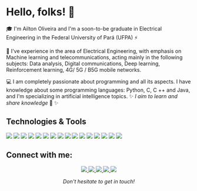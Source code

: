 # Hello, folks! 👋

:mortar_board: I'm Ailton Oliveira and I'm a soon-to-be graduate in Electrical Engineering in the Federal University of Pará (UFPA) ⚡

:satellite: I've experience in the area of Electrical Engineering, with emphasis on Machine learning and telecommunications, acting mainly in the following subjects: Data analysis, Digital communications, Deep learning, Reinforcement  learning, 4G/ 5G / B5G mobile networks. 

:computer: I am completely passionate about programming and all its aspects. I have knowledge about some programming languages: Python, C, C ++ and Java, and I'm specializing in artificial intelligence topics.
✨ _I aim to learn and share knowledge_ 🔭 ✨


## Technologies & Tools
![](https://img.shields.io/badge/OS-Linux-informational?style=flat&logo=linux&logoColor=white&color=2bbc8a)
![](https://img.shields.io/badge/Shell-Bash-informational?style=flat&logo=gnu-bash&logoColor=white&color=2bbc8a)
![](https://img.shields.io/badge/Tools-Docker-informational?style=flat&logo=docker&logoColor=white&color=2bbc8a)
![](https://img.shields.io/badge/Tools-Kubernetes-informational?style=flat&logo=kubernetes&logoColor=white&color=2bbc8a)
![](https://img.shields.io/badge/Code-C-informational?style=flat&logo=C&logoColor=white&color=2bbc8a)
![](https://img.shields.io/badge/Code-C++-blue.svg?style=flat&logo=c%2B%2B&logoColor=white&color=2bbc8a)
![](https://img.shields.io/badge/Code-Java-informational?style=flat&logo=java&logoColor=white&color=2bbc8a)
![](https://img.shields.io/badge/Code-Python-informational?style=flat&logo=python&logoColor=white&color=2bbc8a)
![](https://img.shields.io/badge/Code-Jupyter-informational?style=flat&logo=jupyter&logoColor=white&color=2bbc8a)
![](https://img.shields.io/badge/Tools-AWS-informational?style=flat&logo=amazon-aws&logoColor=white&color=2bbc8a)
![](https://img.shields.io/badge/Tools-SQL-informational?style=flat&logo=mysql&logoColor=white&color=2bbc8a)
![](https://img.shields.io/badge/Tools-TensorFlow-informational?style=flat&logo=TensorFlow&logoColor=white&color=2bbc8a)
![](https://img.shields.io/badge/Tools-OpenCV-informational?style=flat&logo=OpenCV&logoColor=white&color=2bbc8a)
![](https://img.shields.io/badge/Tools-Keras-informational?style=flat&logo=Keras&logoColor=white&color=2bbc8a)
![](https://img.shields.io/badge/Tools-Pytorch-informational?style=flat&logo=Pytorch&logoColor=white&color=2bbc8a)
![](https://img.shields.io/badge/Tools-Pandas-informational?style=flat&logo=pandas&logoColor=white&color=2bbc8a)


## Connect with me: 

<p align="center">

  <a href= "https://www.linkedin.com/in/ailton-oliveira-b01072124/">
    <img src="https://img.icons8.com/material-outlined/30/689d6a/linkedin.png"/>
  </a>
  <a href="mailto:ailtonpoliveira01@gmail.com">
    <img src="https://img.icons8.com/material-outlined/30/689d6a/gmail.png"/>
  </a>
  <a href="https://www.instagram.com/ailton_ol/">
    <img src="https://img.icons8.com/material-outlined/30/689d6a/instagram.png"/>
  </a>
  <a href="https://www.facebook.com/AiltonMamoru/">
    <img src="https://img.icons8.com/material-outlined/30/689d6a/facebook.png"/>
  </a>
    <a href="https://scholar.google.com/citations?user=rp-O0o8AAAAJ&hl">
    <img src="https://img.icons8.com/material-outlined/30/689d6a/search.png"/>
  </a>
  
<p align=center>
<em>Don't hesitate to get in touch!</em>
</p>

